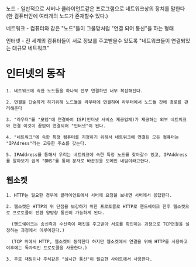 노드 - 일반적으로 서버나 클라이언트같은 프로그램으로 네트워크상의 장치를 말한다 (한 컴퓨터안에 여러개의 노드가 존재할수 있다.)

네트워크 - 컴퓨터와 같은 "노드"들이 그물망처럼 "연결 되어 통신"을 하는 형태

인터넷 - 전 세계의 컴퓨터들이 서로 정보를 주고받을수 있도록 "네트워크들이 연결되있는 대규모 네트워크"

<h1> 인터넷의 동작</h1>

    1. 네트워크에 속한 노드들을 하나씩 전부 연결하면 너무 복잡해진다.

    2. 연결을 단순하게 하기위해 노드들을 라우터에 연결하여 라우터에서 노드들 간에 경로를 관리해준다

    3. "라우터"를 "모뎀"에 연결하여 ISP(인터넷 서비스 제공업체)가 제공하는 외부 네트워크와 연결 이것이 끝없이 연결되어 "인터넷"이 된다.

    4. "네트워크"에 속한 특정 컴퓨터를 지정하기 위해서 네트워크에 연결된 모든 컴퓨터는 "IPAdress"라는 고유한 주소를 갖는다.

    5. IPAddress를 통해서 우리는 네트워크에 속한 특정 노드를 찾아갈수 있고, IPAddress를 알아보기 쉽게 "DNS"를 통해 문자로 바꾼것을 도메인 네임이라고한다.

<h2>웹소켓</h2>

    1. HTTP는 필요한 경우에 클라이언트에서 서버에 요청을 보내면 서버에서 응답한다.

    2. 웹소켓은 HTTP의 위 단점을 보강하기 위한 프로토콜로 HTTP로 핸드쉐이크 한후 웹소켓으로 프로토콜이 전환 양방향 통신이 가능하게 된다. 
    
      (핸드쉐이크는 송신측과 수신측이 패킷을 주고받아 서로를 확인하는 과정으로 TCP연결을 설정하는 과정에서 이루어진다.)
      
      (TCP 위에서 HTTP, 웹소켓이 동작한다 하지만 웹소켓에서 연결을 위해 HTTP를 사용하고 이후에는 독자적인 프로토콜을 사용한다.) 

    3. 주로 채팅이나 주식같은 "실시간 통신"이 필요한 사이트에서 사용한다.





